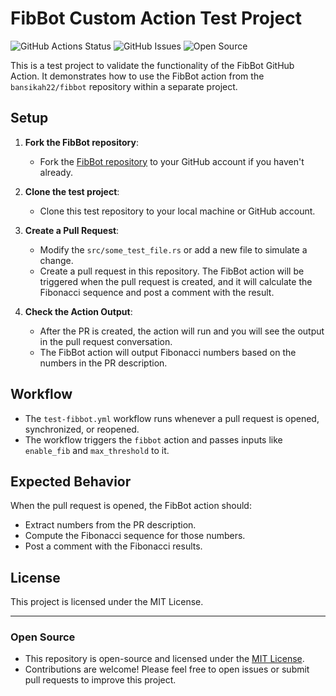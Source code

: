 # FibBot Custom Action Test Project

![GitHub Actions Status](https://github.com/bansikah22/test-fibbot/actions/workflows/test.yml/badge.svg)
![GitHub Issues](https://img.shields.io/github/issues/bansikah22/test-fibbot?color=red)
![Open Source](https://img.shields.io/github/license/bansikah22/test-fibbot?color=green)

This is a test project to validate the functionality of the FibBot GitHub Action. It demonstrates how to use the FibBot action from the `bansikah22/fibbot` repository within a separate project.

## Setup

1. **Fork the FibBot repository**:
   - Fork the [FibBot repository](https://github.com/bansikah22/test-fibbot) to your GitHub account if you haven't already.

2. **Clone the test project**:
   - Clone this test repository to your local machine or GitHub account.

3. **Create a Pull Request**:
   - Modify the `src/some_test_file.rs` or add a new file to simulate a change.
   - Create a pull request in this repository. The FibBot action will be triggered when the pull request is created, and it will calculate the Fibonacci sequence and post a comment with the result.

4. **Check the Action Output**:
   - After the PR is created, the action will run and you will see the output in the pull request conversation.
   - The FibBot action will output Fibonacci numbers based on the numbers in the PR description.

## Workflow

- The `test-fibbot.yml` workflow runs whenever a pull request is opened, synchronized, or reopened.
- The workflow triggers the `fibbot` action and passes inputs like `enable_fib` and `max_threshold` to it.

## Expected Behavior

When the pull request is opened, the FibBot action should:
- Extract numbers from the PR description.
- Compute the Fibonacci sequence for those numbers.
- Post a comment with the Fibonacci results.

## License

This project is licensed under the MIT License.

---

### Open Source

- This repository is open-source and licensed under the [MIT License](LICENSE).
- Contributions are welcome! Please feel free to open issues or submit pull requests to improve this project.
